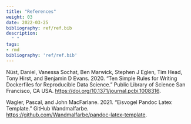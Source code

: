 ```yaml
---
title: "References"
weight: 03
date: 2022-03-25
bibliography: ref/ref.bib
description:
  " "
tags:
- rmd
bibliography: 'ref/ref.bib'
---
```


Nüst, Daniel, Vanessa Sochat, Ben Marwick, Stephen J Eglen, Tim Head,
Tony Hirst, and Benjamin D Evans. 2020. “Ten Simple Rules for Writing
Dockerfiles for Reproducible Data Science.” Public Library of Science
San Francisco, CA USA. <https://doi.org/10.1371/journal.pcbi.1008316>.

Wagler, Pascal, and John MacFarlane. 2021. “Eisvogel Pandoc Latex
Template.” GitHub Wandmalfarbe.
<https://github.com/Wandmalfarbe/pandoc-latex-template>.

